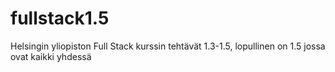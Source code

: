 # fullstack1.5
Helsingin yliopiston Full Stack kurssin tehtävät 1.3-1.5, lopullinen on 1.5 jossa ovat kaikki yhdessä
